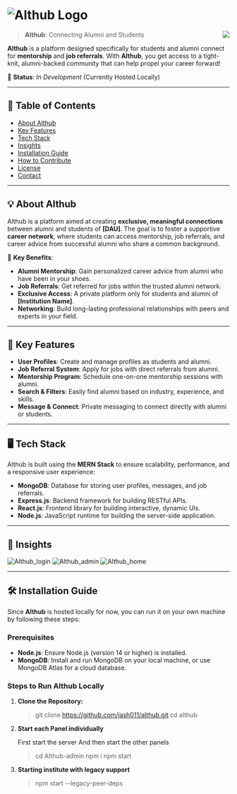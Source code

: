 # ![Althub Logo](https://github.com/jash011/Althub/tree/main/Assets/althub.png) 
> **Althub**: Connecting Alumni and Students
> <img src="~/Assets/athub.png" align="right"/>

**Althub** is a platform designed specifically for students and alumni connect for **mentorship** and **job referrals**. With **Althub**, you get access to a tight-knit, alumni-backed community that can help propel your career forward!

🔗 **Status**: *In Development* (Currently Hosted Locally)

---

## 🚀 Table of Contents
- [About Althub](#about-althub)
- [Key Features](#key-features)
- [Tech Stack](#tech-stack)
- [Insights](#insights)
- [Installation Guide](#installation-guide)
- [How to Contribute](#how-to-contribute)
- [License](#license)
- [Contact](#contact)

---

## 💡 About Althub

Althub is a platform aimed at creating **exclusive, meaningful connections** between alumni and students of **[DAU]**. The goal is to foster a supportive **career network**, where students can access mentorship, job referrals, and career advice from successful alumni who share a common background.

🌟 **Key Benefits**:
- **Alumni Mentorship**: Gain personalized career advice from alumni who have been in your shoes.
- **Job Referrals**: Get referred for jobs within the trusted alumni network.
- **Exclusive Access**: A private platform only for students and alumni of **[Institution Name]**.
- **Networking**: Build long-lasting professional relationships with peers and experts in your field.

---

## 🔑 Key Features

- **User Profiles**: Create and manage profiles as students and alumni.
- **Job Referral System**: Apply for jobs with direct referrals from alumni.
- **Mentorship Program**: Schedule one-on-one mentorship sessions with alumni.
- **Search & Filters**: Easily find alumni based on industry, experience, and skills.
- **Message & Connect**: Private messaging to connect directly with alumni or students.

---

## 🖥️ Tech Stack

Althub is built using the **MERN Stack** to ensure scalability, performance, and a responsive user experience:

- **MongoDB**: Database for storing user profiles, messages, and job referrals.
- **Express.js**: Backend framework for building RESTful APIs.
- **React.js**: Frontend library for building interactive, dynamic UIs.
- **Node.js**: JavaScript runtime for building the server-side application.

---

## 🎥 Insights

![Althub_login](https://github.com/jash011/Althub/tree/main/Assets/Login_page.jpeg)
![Althub_admin](https://github.com/jash011/Althub/tree/main/Assets/Admin_panel.jpeg)
![Althub_home](https://github.com/jash011/Althub/tree/main/Assets/User_home.jpeg)

---

## 🛠️ Installation Guide

Since **Althub** is hosted locally for now, you can run it on your own machine by following these steps:

### Prerequisites

- **Node.js**: Ensure Node.js (version 14 or higher) is installed.
- **MongoDB**: Install and run MongoDB on your local machine, or use MongoDB Atlas for a cloud database.

### Steps to Run Althub Locally

1. **Clone the Repository:**

   >git clone https://github.com/jash011/althub.git
   >cd althub

2. **Start each Panel individually** 

    First start the server And then start the other panels
    >cd Althub-admin
    >npm i 
    >npm start

3. **Starting institute with legacy support**
    >npm start --legacy-peer-deps






